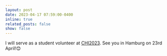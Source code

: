```yaml
---
layout: post
date: 2023-04-17 07:59:00-0400
inline: true
related_posts: false
show: false
---
```


I will serve as a student volunteer at [CHI2023](https://chi2023.acm.org/). See you in Hamburg on 23rd April!😊
